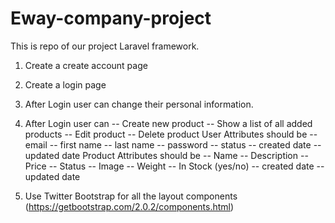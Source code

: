 # Eway-company-project
This is repo of our project
Laravel framework.
1. Create a create account page
2. Create a login page
3. After Login user can change their personal information.
4. After Login user can
-- Create new product
-- Show a list of all added products
-- Edit product
-- Delete product
User Attributes should be
-- email
-- first name
-- last name
-- password
-- status
-- created date
-- updated date
Product Attributes should be
-- Name
-- Description
-- Price
-- Status
-- Image
-- Weight
-- In Stock (yes/no)
-- created date
-- updated date

5. Use Twitter Bootstrap for all the layout components (https://getbootstrap.com/2.0.2/components.html)

